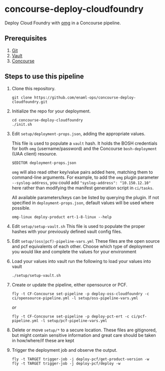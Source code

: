 # concourse-deploy-cloudfoundry

Deploy Cloud Foundry with [omg](https://github.com/enaml-ops) in a Concourse pipeline.

## Prerequisites

1. [Git](https://git-scm.com)
1. [Vault](https://www.vaultproject.io)
1. [Concourse](http://concourse.ci)

## Steps to use this pipeline

1. Clone this repository.

    ```
    git clone https://github.com/enaml-ops/concourse-deploy-cloudfoundry.git
    ```

1. Initialize the repo for your deployment.

    ```
    cd concourse-deploy-cloudfoundry
    ./init.sh
    ```

1. Edit `setup/deployment-props.json`, adding the appropriate values.

    This file is used to populate a `vault` hash.  It holds the BOSH credentials for both `omg` (username/password) and the Concourse `bosh-deployment` (UAA client) resource.

    ```
    $EDITOR deployment-props.json
    ```

    `omg` will also read other key/value pairs added here, matching them to command-line arguments.  For example, to add the `omg` plugin parameter `--syslog-address`, you could add `"syslog-address": "10.150.12.10"` here rather than modifying the manifest generation script in `ci/tasks`.

    All available parameters/keys can be listed by querying the plugin.  If not specified in `deployment-props.json`, default values will be used where possible.


    ```
    omg-linux deploy-product ert-1-8-linux --help
    ```

1. Edit `setup/setup-vault.sh` 
    This file is used to populate the proper hashes with your previously defined
    vault config files.

1. Edit `setup/(oss|pcf)-pipeline-vars.yml`
    These files are the open source and pcf equivalents of each other. Choose
    which type of deployment you would like and complete the values for your
    environment

1. Load your values into vault
    run the following to load your values into vault

    ```
    ./setup/setup-vault.sh
    ```

1. Create or update the pipeline, either opensource or PCF.

    ```
    fly -t CF-Concourse set-pipeline -p deploy-oss-cloudfoundry -c ci/opensource-pipeline.yml -l setup/oss-pipeline-vars.yml
    ```

    _or_

    ```
    fly -t CF-Concourse set-pipeline -p deploy-pct-ert -c ci/pcf-pipeline.yml -l setup/pcf-pipeline-vars.yml
    ```

1. Delete or move `setup/*` to a secure location.
    These files are gitignored, but might contain sensitive information and
    great care should be taken in how/where/if these are kept

1. Trigger the deployment job and observe the output.

    ```
    fly -t TARGET trigger-job -j deploy-pcf/get-product-version -w
    fly -t TARGET trigger-job -j deploy-pcf/deploy -w
    ```

